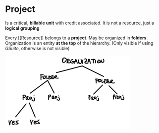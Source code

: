 # Project
Is a critical, **billable unit** with credit associated.
It is not a resource, just a **logical grouping**

Every [[Resource]] belongs to a **project**.
May be organized in **folders**.
Organization is an entity **at the top** of the hierarchy. (Only visible if using *GSuite*, otherwise is not visible)


!["alt"](../Images/Project_Hierarchy.png)